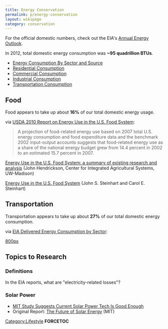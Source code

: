 ```yaml
---
title: Energy Conservation
permalink: p/energy-conservation
layout: wikipage
category: conservation
---
```


For the official domestic numbers, check out the EIA's [Annual Energy Outlook](http://www.eia.gov/forecasts/aeo/).

In 2012, total domestic energy consumption was **~95 quadrillion BTUs**.

-   [Energy Consumption By Sector and Source](http://www.eia.gov/forecasts/aeo/pdf/tbla2.pdf)
-   [Residential Consumption](http://www.eia.gov/forecasts/aeo/pdf/tbla4.pdf)
-   [Commercial Consumption](http://www.eia.gov/forecasts/aeo/pdf/tbla5.pdf)
-   [Industrial Consumption](http://www.eia.gov/forecasts/aeo/pdf/tbla6.pdf)
-   [Transportation Consumption](http://www.eia.gov/forecasts/aeo/pdf/tbla7.pdf)

Food
----

Food appears to take up about **16%** of our total domestic energy usage.

via [USDA 2010 Report on Energy Use in the U.S. Food System](http://dusp.mit.edu/sites/all/files/attachments/project/Energy_in_Food_System.pdf):

> A projection of food-related energy use based on 2007 total U.S. energy consumption and food expenditure data and the benchmark 2002 input-output accounts suggests that food-related energy use as a share of the national energy budget grew from 14.4 percent in 2002 to an estimated 15.7 percent in 2007.

[Energy Use in the U.S. Food System: a summary of existing research and analysis](http://www.cias.wisc.edu/wp-content/uploads/2008/07/energyuse.pdf) (John Hendrickson, Center for Integrated Agricultural Systems, UW-Madison)

[Energy Use in the U.S. Food System](http://www.sciencemag.org/site/feature/data/energy/pdf/se197400307.pdf) (John S. Steinhart and Carol E. Steinhart)

Transportation
--------------

Transportation appears to take up about **27%** of our total domestic energy consumption.

via [EIA Delivered Energy Consumption by Sector](http://www.eia.gov/forecasts/aeo/er/early_consumption.cfm):

[800px](/File:Energy_consumption_by_sector.png "wikilink")

Topics to Research
------------------

### Definitions

In the EIA reports, what are "electricity-related losses"?

### Solar Power

-   [MIT Study Suggests Current Solar Power Tech Is Good Enough](http://www.engadget.com/2015/05/09/current-solar-power-tech-is-good-enough/)
-   Original Report: [The Future of Solar Energy](http://mitei.mit.edu/system/files/MIT%20Future%20of%20Solar%20Energy%20Study_compressed.pdf) (MIT)

[Category:Lifestyle](/Category:Lifestyle "wikilink") __FORCETOC__
